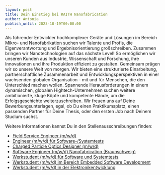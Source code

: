 ```yaml
---
layout: post
title: Dein Einstieg bei RAITH Nanofabrication
author: Antonia
publish_until: 2023-10-19T00:00:00
---
```


Als führender Entwickler hochkomplexer Geräte und Lösungen im Bereich Mikro- und Nanofabrikation suchen wir Talente und Profis, die Eigenverantwortung und Ergebnisorientierung großschreiben. Zusammen bringen wir Nanotechnologien auf das nächste Level! So ermöglichen wir unseren Kunden aus Industrie, Wissenschaft und Forschung, ihre Innovationen und ihre Produktion effizient zu gestalten. Gemeinsam prägen wir so unsere Welt von morgen. Wir bieten eine strukturierte Einarbeitung, partnerschaftliche Zusammenarbeit und Entwicklungsperspektiven in einer wachsenden globalen Organisation - mit und für Menschen, die den Unterschied machen wollen. Spannende Herausforderungen in einem dynamischen, globalen Hightech-Unternehmen suchen weitere ambitionierte, kluge Köpfe und kompetente Hände, um die Erfolgsgeschichte weiterzuschreiben. Wir freuen uns auf Deine Bewerbungsunterlagen, egal, ob Du einen Praktikumsplatz, einen passenden Partner für Deine Thesis, oder den ersten Job nach Deinem Studium suchst.

Weitere Informationen kannst Du in den Stellenausschreibungen finden: 

* [Field Service Engineer (m/w/d)](https://raith.com/jobs/field-service-engineer-m-f-d-2/)
* [Engineer (m/w/d) für Software-/Systemtests](https://raith.com/jobs/engineer-m-w-d-fur-software-systemtests/)
* [Charged Particle Optics Designer (m/w/d)](https://raith.com/jobs/senior-charged-particle-optics-designer-m-w-d/)
* [Software Engineer (m/w/d) Nanofabrication (Braunschweig)](https://raith.com/jobs/software-engineer-m-w-d-nanofabrication/)
* [Werkstudent (m/w/d) für Software und Systemtests](https://raith.com/jobs/werkstudent-m-w-d-fur-software-systemtests/)
* [Werkstudent (m/w/d) im Bereich Embedded Software Development](https://raith.com/jobs/werkstudent-m-w-d-im-bereich-embedded-software-development/)
* [Werkstudent (m/w/d) in der Elektronikentwicklung](https://raith.com/jobs/werkstudent-m-w-d-in-der-elektronikentwicklung/)